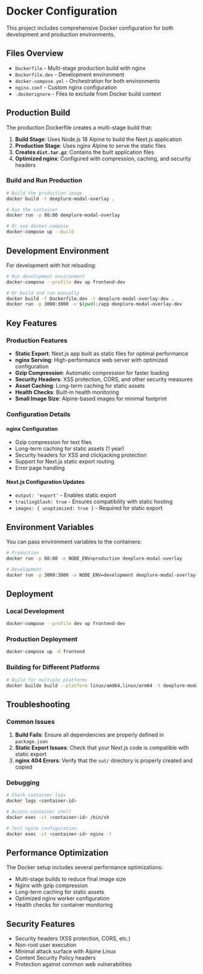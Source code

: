 # Docker Configuration

This project includes comprehensive Docker configuration for both development and production environments.

## Files Overview

- `Dockerfile` - Multi-stage production build with nginx
- `Dockerfile.dev` - Development environment
- `docker-compose.yml` - Orchestration for both environments
- `nginx.conf` - Custom nginx configuration
- `.dockerignore` - Files to exclude from Docker build context

## Production Build

The production Dockerfile creates a multi-stage build that:

1. **Build Stage**: Uses Node.js 18 Alpine to build the Next.js application
2. **Production Stage**: Uses nginx Alpine to serve the static files
3. **Creates `dist.tar.gz`**: Contains the built application files
4. **Optimized nginx**: Configured with compression, caching, and security headers

### Build and Run Production

```bash
# Build the production image
docker build -t deeplure-modal-overlay .

# Run the container
docker run -p 80:80 deeplure-modal-overlay

# Or use docker-compose
docker-compose up --build
```

## Development Environment

For development with hot reloading:

```bash
# Run development environment
docker-compose --profile dev up frontend-dev

# Or build and run manually
docker build -f Dockerfile.dev -t deeplure-modal-overlay-dev .
docker run -p 3000:3000 -v $(pwd):/app deeplure-modal-overlay-dev
```

## Key Features

### Production Features
- **Static Export**: Next.js app built as static files for optimal performance
- **nginx Serving**: High-performance web server with optimized configuration
- **Gzip Compression**: Automatic compression for faster loading
- **Security Headers**: XSS protection, CORS, and other security measures
- **Asset Caching**: Long-term caching for static assets
- **Health Checks**: Built-in health monitoring
- **Small Image Size**: Alpine-based images for minimal footprint

### Configuration Details

#### nginx Configuration
- Gzip compression for text files
- Long-term caching for static assets (1 year)
- Security headers for XSS and clickjacking protection
- Support for Next.js static export routing
- Error page handling

#### Next.js Configuration Updates
- `output: 'export'` - Enables static export
- `trailingSlash: true` - Ensures compatibility with static hosting
- `images: { unoptimized: true }` - Required for static export

## Environment Variables

You can pass environment variables to the containers:

```bash
# Production
docker run -p 80:80 -e NODE_ENV=production deeplure-modal-overlay

# Development
docker run -p 3000:3000 -e NODE_ENV=development deeplure-modal-overlay-dev
```

## Deployment

### Local Development
```bash
docker-compose --profile dev up frontend-dev
```

### Production Deployment
```bash
docker-compose up -d frontend
```

### Building for Different Platforms
```bash
# Build for multiple platforms
docker buildx build --platform linux/amd64,linux/arm64 -t deeplure-modal-overlay .
```

## Troubleshooting

### Common Issues

1. **Build Fails**: Ensure all dependencies are properly defined in `package.json`
2. **Static Export Issues**: Check that your Next.js code is compatible with static export
3. **nginx 404 Errors**: Verify that the `out/` directory is properly created and copied

### Debugging

```bash
# Check container logs
docker logs <container-id>

# Access container shell
docker exec -it <container-id> /bin/sh

# Test nginx configuration
docker exec -it <container-id> nginx -t
```

## Performance Optimization

The Docker setup includes several performance optimizations:

- Multi-stage builds to reduce final image size
- Nginx with gzip compression
- Long-term caching for static assets
- Optimized nginx worker configuration
- Health checks for container monitoring

## Security Features

- Security headers (XSS protection, CORS, etc.)
- Non-root user execution
- Minimal attack surface with Alpine Linux
- Content Security Policy headers
- Protection against common web vulnerabilities